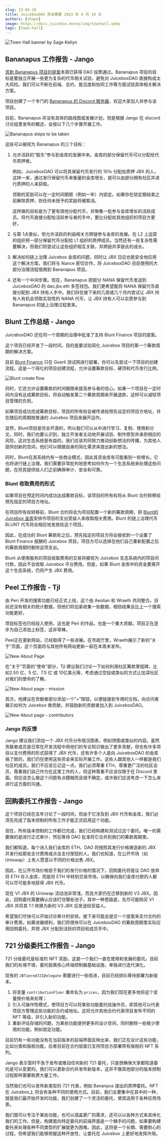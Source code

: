 ```yaml
---
slug: 23-04-18
title: JuiceboxDAO 周会概要 2023 年 4 月 19 日
authors: [zhape]
image: https://docs.juicebox.money/img/townhall.webp
tags: [town-hall]
---
```


![Town Hall banner by Sage Kellyn](https://docs.juicebox.money/img/townhall.webp)

## Bananapus 工作报告 - Jango

[资助 Bananapus 项目的提案](https://www.jbdao.org/p/368)本周已获得 DAO 投票通过。Bananapus 项目的目标是要独立开展一些更为复杂的代币相关试验，避免对 JuiceboxDAO 直接构成太大风险。我们可以不断在前端、合约、能见度和协同工作等方面试验具体相关解决方案。

项目创建了一个专门的 [Bananapus 的 Discord 服务器](https://discord.gg/E2FHqxhVhU)，欢迎大家加入并参与该项目。

目前，Bananapus 并没有具体的路线图或发展计划，但是根据 Jango 在 discord 讨论组里发布的概述，会按以下几个步骤开展工作。

![Bananapus steps to be taken](bananapus_steps.webp)

这些可以被视为 Bananapus 的三个目标：

1. 允许活跃的“股东”参与到金库的发展中来。金库的部分保留代币可以分配给代币质押者。

   例如，JuiceboxDAO 可以将其保留代币发行的 10％ 分配给质押 JBX 的人，这样一来，通过发行保留代币来衡量的金库增长，就可以由部分拥有社区并进行质押的人来获取。

   领取的奖励可以在一定时间期限（例如一年）内锁定。如果你在锁定期结束之前解除质押，则任何未授予的奖励将被取消。

   这样做的目标是为了更有效地分配代币，并聚集一批参与金库增长的活跃成员。将代币直接分配给活跃参与者的手中，要比分配给其他组织的项目方更好。

2. 与第 1点类似，但允许活跃的利益相关方跨链参与金库的发展。在 L2 上运营的组织把一部分保留代币分配给 L1 组织的质押成员。当然还有一些复杂性需要解决，但我们将尝试让这些组织相互关联，并跨链共享彼此的成长。

3. 解决如何链上治理 Juicebox 金库的问题，同时让 JBX 日后也能安全地应用这个解决方案。我们将与 Nance 密切合作，将 JuiceboxDAO 目前使用的大部分治理流程借用到 Bananapus 项目。

4. 还有一个中间步骤。现在，Bananapus 把部分 NANA 保留代币发送到 JuiceboxDAO 的 dao.jbx.eth 多签钱包。我们更希望能将 NANA 保留代币直接分配到 JBX 持有人手中。我们将在接下来的几周或几个月内尝试让 JBX 持有人有机会领取实验性的 NANA 代币，让 JBX 持有人可以实质参与到 Bananapus 的链上治理过程里来。



## Blunt 工作总结 - Jango

JuiceboxDAO 还在同一个周期的治理中批准了支持 Blunt Finance 项目的提案。

这个项目已经开发了一段时间，目的是要试验简化 Juicebox 项目的第一个筹款周期的解决方案。

目前 [Blunt Finance](https://testnet.blunt.finance/) 只在 Goerli 测试网进行部署，你可以先尝试一下项目的创建流程。这是一个简化的项目创建流程，允许设置筹款目标、硬顶和代币发行比例。

![Blunt create flow](blunt_createflow.webp)

同时，它还允许设置筹款的时间期限来提高参与者的信心。如果一个项目在一定时间内没有达成筹款目标，将自动触发第二个筹款周期来开展退款，这样可以减轻项目管理的负担。

如果项目成功完成筹款目标，项目的所有权会被传递给预先设定的项目方地址，并在随后的周期按普通的 Juicebox 项目来展开运作。

显然，Blunt项目是完全开源的，所以我们可以从中进行学习、复制、使用和分叉。同时，我们也要认识到，独立开发者主动地开展试验、制作原型并承担相应的风险，这对生态系统是有益的。我们应该共同努力推动创新想法的传播，为其他人提供创新的空间，他们可以根据自身的简化需求来提出新的想法。

同时，Blunt在其系统内有一些商业模式，因此其资金库有可能看到一些增长。它也将进行链上治理。我们需要非常批判地思考如何作为一个生态系统来处理这些问题，在将其提供给人们之前确保审计、安全和可靠。

### Blunt 收取费用的形式

如果项目在预定时间内成功达成筹款目标，该项目的所有权将从 Blunt 合约转移给预先指定的项目方地址。

在项目所有权转移前，Blunt 合约将会为项目配置一个新的筹款周期，把 [Blunt的Juicebox 金库](https://juicebox.money/v2/p/490)安排作项目的支出受益人来收取相关费用。Blunt 的链上治理代币 BLUNT 代币将会相应地发放给这个项目。

因此，在成功的 Blunt 筹款轮之后，预先指定的项目方将会接收到一个设置了 Blunt Finance 报酬的 Juicebox 项目。项目方可以选择在他们自己重新配置之后的筹款周期时删除这项支出。

Blunt 从使用服务的项目收取费用的交易将被视为 Juicebox 生态系统内的项目间付款，因此不会收取 Juicebox 平台费用。但是，如果 Blunt 金库中的资金要离开这个生态系统，仍将产生 JBX 费用。



## Peel 工作报告 - Tjl

由 Peri 开发的搜索功能已经正式上线，这个由 Aeolian 和 Wraeth 共同整合。目前还没有相关的统计数据，但他们将加紧收集一些数据，相信结果会比上一个搜索功能更好。

项目标签也已经投入使用，这也是 Peri 的作品，也是一个重大贡献。项目正在逐步为自己添加上标签，这非常棒。

Peel正在更新网站，已经取得了一些进展。在市政厅里，Wraeth展示了新的“关于”页面，这个页面将与其他所有网站更新一起在本周末发布。

![New About Page](aboutpage_new.webp)

在“关于”页面的“使命”部分，Tjl 建议我们讨论一下如何利用社区筹款里程碑，比如2.50 亿、5 亿、7.5 亿 或 10亿美元等，考虑通过空投或类似的方式让加深社区对我们的使命的了解。

![New About page - mission](aboutpage_mission.webp)

其次，他建议在贡献者部分添加一个“+”按钮，以便链接到专用的文档，向访问者展示如何为 Juicebox 做贡献，并鼓励新的贡献者加入到 JuiceboxDAO。

![New About page - contributors](aboutpage_contributors.webp)

### Jango 的反馈

Jango 建议我们添加一个 JBX 代币分布情况图表，例如饼图或类似的内容。虽然贡献者成员是日常在开发流程中用他们的专业知识做出了更多贡献，但也有许多项目以支付费用的形式获得了 JBX 代币，还有许多个人是向 JuiceboxDAO 的金库捐了款的，我们仍在使用这些资金来实际开展工作。这些人跟其他人一样都是我们社区的成员。我们不应该忘记这一点。我们必须尊重 ETH，尊重更广泛的社区会员，尊重我们自己作为在这里工作的人，但这种尊重不应该仅限于在 Discord 里面。但应该怎么做这个问题有点模糊而且很不确定。或许我们应该考虑一下怎么来进行这方面的沟通。

## 回购委托工作报告 - Jango

这个项目已经在去年讨论了一段时间，但由于它涉及到 JBX 代币和金库，我们必须先完成了版本控制的所有工作才能正式启用这个功能。

现在，所有版本控制的工作都已完成，我们已经构建和测试过这个委托。唯一的需要做的是进行正式审计，然后等待 DAO 批准将它合并到我们的筹款周期里。

我们都知道，每个进入我们金库的 ETH，DAO 将按照其发行价格铸造新的 JBX 并发行给那些支付费用或点击支付按钮的人。我们也知道，在公开市场（如 Uniswap）上有人愿意以不同的价格出售 JBX。

因此，在公开市场价格低于我们的发行价格的情况下，回购委托将提议 DAO 放弃将 ETH 存入金库，而是将 ETH 中转到交易市场，以确保向我们金库付款的人都可以尽可能多地获得 JBX 代币。

现在 V1 JBX 的 Uniswap 流动池非常浅，而且大家仍在迁移到新的 V3 JBX。因此，回购委托需要确认应该盯住哪些池子。其中一种思路是，先尽可能购买 V1 JBX 并将其 1:1 转换为新的 V3 JBX 后发送给受益人。

希望我们尽快可以开始讨论审计的安排。接下来可能会提交一个提案来支付合约的审计费用，如果进展顺利，我们将很快可以在  JuiceboxDAO 的筹款周期里实际应用回购委托，并把 JBX 分配到活跃的项目和成员手中。

## 721 分级委托工作报告 - Jango

721 分级委托是标准的 NFT 奖励，这是一个我们一直在使用和发展的委托。目前我们的处境不错，委托脱离核心终端控制器基础设施，单独进行迭代演化。

现有的 `JBTiered721Delegate` 需要进行一些改进，目前已经排队等待部署为新版本。

1. 将变量 `contributionFloor` 重命名为 `prices`，因为我们现在更多地将这个变量按价格来处理；
2. 引入可操作性模式，使项目方可以将某些功能委托给操作员，即其他可以代表项目方管理这些功能的合约或地址。这将允许其他合约代表项目发布不同的 NFT 等级，并引入新的功能。
3. 重新评估存储的问题，为某些功能提供更多的设计空间，同时删除一些极少使用的功能，例如锁定功能。

目前仍有一些功能没有在当前版本的前端界面反映出来，我们正在设计这些功能，比如分类和版税功能，后者目前在合约层面已支持项目方部署带有版税的 NFT 系列。

Jango 表示暂时不急于发布或推动任何新的 721 委托，只是想确保大家都知道委托是可以变更的。我们可以更新合约并发布新版本，这并不像其他部分的版本控制过程那样需要耗费大量工作。

当然我们也可以发布新类型的 721 代表，例如 Bananpus 提出的质押委托。NFT 在 Juicebox上 将会有各种不同的使用方式。目前，我们主要集中在其中的一种，就是我们最开始开发的功能，我们创建了一个灵活的委托，使其适用于各种应用场景。

我们既可以专注于某些功能，也可以涵盖更广的需求，还可以以各种方式来具体化我们的工作。但是，构建面向特定委托的前端界面是一个棘手的问题，如果要构建委托来处理各种不同类型的扩展就更为困难。因此，这将是一个长期、需要耐心的过程，但希望我们能够把握这种开放性，让委托在 Juicebox 上更好地发挥作用。



